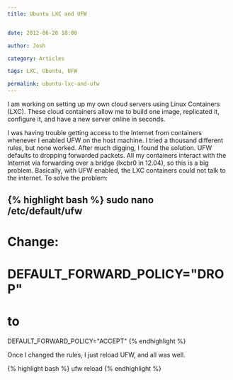 ```yaml
---
title: Ubuntu LXC and UFW


date: 2012-06-28 18:00

author: Josh

category: Articles

tags: LXC, Ubuntu, UFW

permalink: ubuntu-lxc-and-ufw
---
```


I am working on setting up my own cloud servers using Linux Containers
(LXC). These cloud containers allow me to build one image, replicated
it, configure it, and have a new server online in seconds.

I was having trouble getting access to the Internet from containers
whenever I enabled UFW on the host machine. I tried a thousand different
rules, but none worked. After much digging, I found the solution. UFW
defaults to dropping forwarded packets. All my containers interact with
the Internet via forwarding over a bridge (lxcbr0 in 12.04), so this is
a big problem. Basically, with UFW enabled, the LXC containers could not
talk to the internet. To solve the problem:

{% highlight bash %}
sudo nano /etc/default/ufw
----
# Change:
# DEFAULT_FORWARD_POLICY="DROP"
# to
DEFAULT_FORWARD_POLICY="ACCEPT"
{% endhighlight %}

Once I changed the rules, I just reload UFW, and all was well.

{% highlight bash %}
ufw reload
{% endhighlight %}
